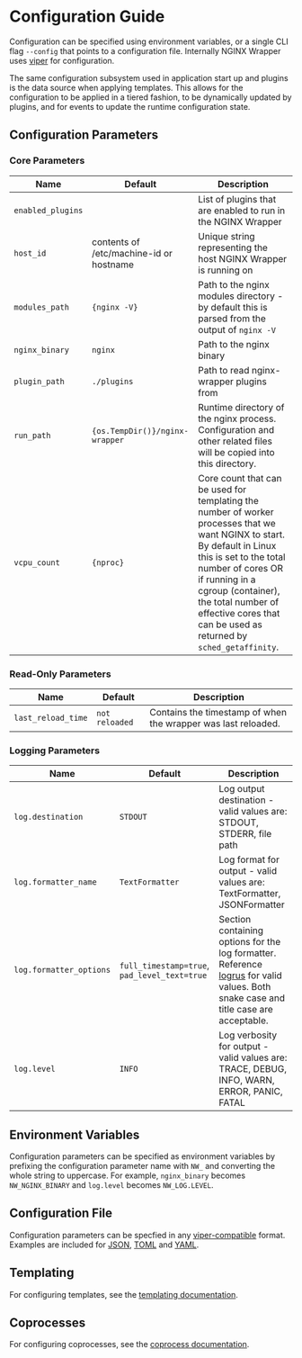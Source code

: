 # Configuration Guide

Configuration can be specified using environment variables, or a single CLI 
flag `--config` that points to a configuration file. Internally NGINX 
Wrapper uses [viper](https://github.com/spf13/viper) for configuration.

The same configuration subsystem used in application start up and plugins
is the data source when applying templates. This allows for the configuration to be
applied in a tiered fashion, to be dynamically updated by plugins, and for
events to update the runtime configuration state.

## Configuration Parameters

### Core Parameters

| Name                            | Default                                             | Description                                                                                                                                                                                                                                                                                         |
|---------------------------------|-----------------------------------------------------|-----------------------------------------------------------------------------------------------------------------------------------------------------------------------------------------------------------------------------------------------------------------------------------------------------|
| `enabled_plugins`               |                                                     | List of plugins that are enabled to run in the NGINX Wrapper                                                                                                                                                                                                                                        |
| `host_id`                       | contents of /etc/machine-id or hostname             | Unique string representing the host NGINX Wrapper is running on                                                                                                                                                                                                                                     |
| `modules_path`                  | `{nginx -V}`                                        | Path to the nginx modules directory - by default this is parsed from the output of `nginx -V`                                                                                                                                                                                                       |
| `nginx_binary`                  | `nginx`                                             | Path to the nginx binary                                                                                                                                                                                                                                                                            |
| `plugin_path`                   | `./plugins`                                         | Path to read nginx-wrapper plugins from                                                                                                                                                                                                                                                             |
| `run_path`                      | `{os.TempDir()}/nginx-wrapper`                      | Runtime directory of the nginx process. Configuration and other related files will be copied into this directory.                                                                                                                                                                                   |
| `vcpu_count`                    | `{nproc}`                                           | Core count that can be used for templating the number of worker processes that we want NGINX to start. By default in Linux this is set to the total number of cores OR if running in a cgroup (container), the total number of effective cores that can be used as returned by `sched_getaffinity`. |

### Read-Only Parameters

| Name                            | Default                                             | Description                                                                                                                                                                                                                                                                                         |
|---------------------------------|-----------------------------------------------------|---------------------------------------------------------------|
| `last_reload_time`              | `not reloaded`                                      | Contains the timestamp of when the wrapper was last reloaded. |

### Logging Parameters

| Name                    | Default                                      | Description                                                                                                                                                               |
|-------------------------|----------------------------------------------|---------------------------------------------------------------------------------------------------------------------------------------------------------------------------|
| `log.destination`       | `STDOUT`                                     | Log output destination - valid values are: STDOUT, STDERR, file path                                                                                                      |
| `log.formatter_name`    | `TextFormatter`                              | Log format for output - valid values are: TextFormatter, JSONFormatter                                                                                                    |
| `log.formatter_options` | `full_timestamp=true`, `pad_level_text=true` | Section containing options for the log formatter. Reference [logrus](https://github.com/sirupsen/logrus) for valid values. Both snake case and title case are acceptable. |
| `log.level`             | `INFO`                                       | Log verbosity for output - valid values are: TRACE, DEBUG, INFO, WARN, ERROR, PANIC, FATAL                                                                                |

## Environment Variables

Configuration parameters can be specified as environment variables by 
prefixing the configuration parameter name with `NW_` and converting
the whole string to uppercase. For example, `nginx_binary` becomes
`NW_NGINX_BINARY` and `log.level` becomes `NW_LOG.LEVEL`.

## Configuration File

Configuration parameters can be specfied in any [viper-compatible](https://github.com/spf13/viper)
format. Examples are included for [JSON](../sample_configs/nginx-wrapper-example.json), 
[TOML](../sample_configs/nginx-wrapper-example.toml) and 
[YAML](../sample_configs/nginx-wrapper-example.yml).

## Templating

For configuring templates, see the [templating documentation](templating.md).

## Coprocesses

For configuring coprocesses, see the [coprocess documentation](coprocess.md).